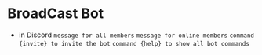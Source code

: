 # BroadCast Bot
- in Discord
`message for all members`
`message for online members`
`command {invite} to invite the bot`
`command {help} to show all bot commands`

